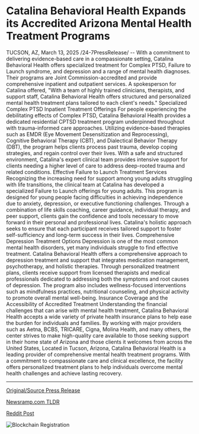 # Catalina Behavioral Health Expands its Accredited Arizona Mental Health Treatment Programs

TUCSON, AZ, March 13, 2025 /24-7PressRelease/ -- With a commitment to delivering evidence-based care in a compassionate setting, Catalina Behavioral Health offers specialized treatment for Complex PTSD, Failure to Launch syndrome, and depression and a range of mental health diagnoses.  Their programs are Joint Commission-accredited and provide comprehensive inpatient and outpatient services. A spokesperson for Catalina offered, "With a team of highly trained clinicians, therapists, and support staff, Catalina Behavioral Health offers structured and personalized mental health treatment plans tailored to each client's needs."   Specialized Complex PTSD Inpatient Treatment Offerings  For people experiencing the debilitating effects of Complex PTSD, Catalina Behavioral Health provides a dedicated residential CPTSD treatment program underpinned throughout with trauma-informed care approaches.   Utilizing evidence-based therapies such as EMDR (Eye Movement Desensitization and Reprocessing), Cognitive Behavioral Therapy (CBT), and Dialectical Behavior Therapy (DBT), the program helps clients process past trauma, develop coping strategies, and regain control over their lives.   With a safe and structured environment, Catalina's expert clinical team provides intensive support for clients needing a higher level of care to address deep-rooted trauma and related conditions.  Effective Failure to Launch Treatment Services  Recognizing the increasing need for support among young adults struggling with life transitions, the clinical team at Catalina has developed a specialized Failure to Launch offerings for young adults.   This program is designed for young people facing difficulties in achieving independence due to anxiety, depression, or executive functioning challenges. Through a combination of life skills coaching, career guidance, individual therapy, and peer support, clients gain the confidence and tools necessary to move forward in their personal and professional lives.   Catalina's holistic approach seeks to ensure that each participant receives tailored support to foster self-sufficiency and long-term success in their lives.  Comprehensive Depression Treatment Options  Depression is one of the most common mental health disorders, yet many individuals struggle to find effective treatment. Catalina Behavioral Health offers a comprehensive approach to depression treatment and support that integrates medication management, psychotherapy, and holistic therapies.   Through personalized treatment plans, clients receive support from licensed therapists and medical professionals dedicated to addressing both the symptoms and root causes of depression. The program also includes wellness-focused interventions such as mindfulness practices, nutritional counseling, and physical activity to promote overall mental well-being.  Insurance Coverage and the Accessibility of Accredited Treatment  Understanding the financial challenges that can arise with mental health treatment, Catalina Behavioral Health accepts a wide variety of private health insurance plans to help ease the burden for individuals and families.   By working with major providers such as Aetna, BCBS, TRICARE, Cigna, Molina Health, and many others, the center strives to make high-quality care available to those seeking support in their home state of Arizona and those clients it welcomes from across the United States,  Located in Tucson, Arizona, Catalina Behavioral Health is a leading provider of comprehensive mental health treatment programs. With a commitment to compassionate care and clinical excellence, the facility offers personalized treatment plans to help individuals overcome mental health challenges and achieve lasting recovery. 

---

[Original/Source Press Release](https://www.24-7pressrelease.com/press-release/520466/catalina-behavioral-health-expands-its-accredited-arizona-mental-health-treatment-programs)
                    

[Newsramp.com TLDR](https://newsramp.com/curated-news/catalina-behavioral-health-provides-specialized-mental-health-treatment-programs-in-tucson-az/4230679ddc6ed31647ad74b7d71badc3) 

 



[Reddit Post](https://www.reddit.com/r/HealthCareNewsInfo/comments/1ja6eyh/catalina_behavioral_health_provides_specialized/) 



![Blockchain Registration](https://cdn.newsramp.app/24-7PressRelease/qrcode/253/13/ninadOKi.webp)